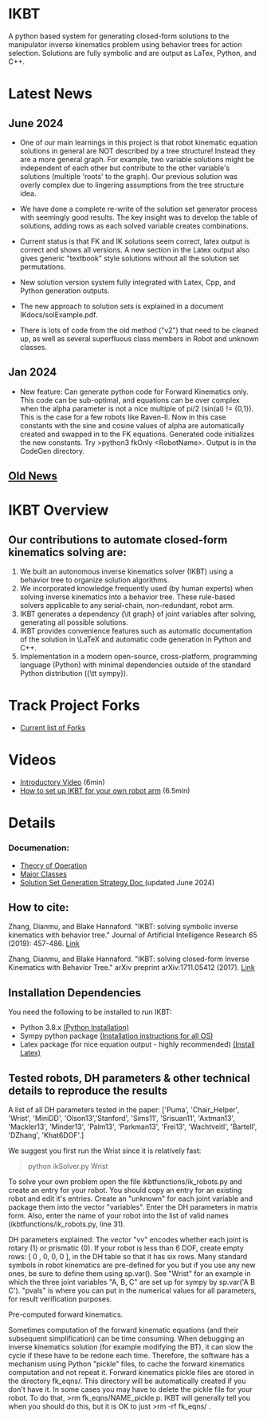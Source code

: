 # IKBT
A python based system for generating closed-form solutions to the manipulator inverse kinematics problem using
behavior trees for action selection. 
Solutions are fully symbolic and are output as LaTex, Python, and C++.

# Latest News

## June 2024

* One of our main learnings in this project is that robot kinematic equation solutions in general are NOT described 
by a tree structure!  Instead they are a more general graph.  For example, two variable solutions might be independent of
each other but contribute to the other variable's solutions (multiple 'roots' to the graph).  Our previous solution
was overly complex due to lingering assumptions from the tree structure idea. 

* We have done a complete re-write of the solution set generator process with seemingly good results.
  The key insight was to develop the table of solutions, adding rows as each solved variable creates combinations.
* Current status is
that FK and IK solutions seem correct, latex output is correct and shows all versions.  A new section in the Latex output
also gives generic "textbook" style solutions without all the solution set permutations.

* New solution version system fully integrated with Latex, Cpp, and Python generation outputs.

* The new approach to solution sets is explained in a document IKdocs/solExample.pdf.

* There is lots of code from the old method ("v2") that need to be cleaned up, as well as several superfluous class members
  in Robot and unknown classes.


## Jan 2024
* New feature: Can generate python code for Forward Kinematics only.  This code can be sub-optimal, and equations can be over complex
when the alpha parameter is not a nice multiple of pi/2 (sin(al) != {0,1}).  This is the case for a few robots like Raven-II.
Now in this case constants with the sine and cosine values of alpha are automatically created and swapped in to the FK equations.
Generated code initializes the new constants.   Try >python3 fkOnly \<RobotName\>.  Output is in the CodeGen directory.

## [Old News](IKdocs/oldNews.md)

# IKBT Overview
## Our contributions to automate closed-form kinematics solving are:
 1. We built an autonomous inverse kinematics solver (IKBT) using a behavior tree to organize solution algorithms. 
 1. We incorporated knowledge frequently used (by human experts) when solving inverse kinematics into a behavior tree. These rule-based solvers applicable to any serial-chain, non-redundant, robot arm.
 1. IKBT generates a dependency {\it graph} of joint variables after solving, generating all possible solutions. 
 1. IKBT provides convenience features such as automatic documentation of the solution in \LaTeX and automatic code generation in Python and C++. 
 1.  Implementation in a modern open-source, cross-platform, programming language (Python) with minimal dependencies outside of the standard Python distribution ({\tt sympy}).
 
# Track Project Forks
 * [ Current list of Forks ](https://techgaun.github.io/active-forks/index.html#uw-biorobotics/IKBT)

# Videos
 * [Introductory Video](https://youtu.be/bLTXuNZPR5k)  (6min)
 * [How to set up IKBT for your own robot arm](https://youtu.be/hXzY5vrvWkU) (6.5min)


# Details    

### Documenation:  
   * [ Theory of Operation ](https://www.jair.org/index.php/jair/article/view/11592)
   * [ Major Classes ](https:../blob/main/IKdocs/classes.md)
   * [ Solution Set Generation Strategy Doc ](https:../blob/main/IKdocs/solExamp.pdf) (updated June 2024)

## How to cite: 

Zhang, Dianmu, and Blake Hannaford. "IKBT: solving symbolic inverse kinematics with behavior tree." Journal of Artificial Intelligence Research 65 (2019): 457-486.  [Link](https://www.jair.org/index.php/jair/article/view/11592)

Zhang, Dianmu, and Blake Hannaford. "IKBT: solving closed-form Inverse Kinematics with Behavior Tree." arXiv preprint arXiv:1711.05412 (2017).
[Link](http://arxiv.org/abs/1711.05412)

## Installation Dependencies

You need the following to be installed to run IKBT:

 * Python 3.8.x [(Python Installation)](https://edu.google.com/openonline/course-builder/docs/1.10/set-up-course-builder/check-for-python.html)
 * Sympy python package [(Installation instructions for all OS)](https://github.com/sympy/sympy/wiki/Download-Installation)
 * Latex package (for nice equation output - highly recommended) [(Install Latex)](https://www.latex-project.org/get/)
 
## Tested robots, DH parameters & other technical details to reproduce the results

A list of all DH parameters tested in the paper:
['Puma', 'Chair\_Helper', 'Wrist', 'MiniDD', 'Olson13','Stanford',
'Sims11', 'Srisuan11', 'Axtman13', 'Mackler13', 'Minder13', 'Palm13', 
'Parkman13', 'Frei13', 'Wachtveitl', 'Bartell', 'DZhang', 'Khat6DOF'.]

We suggest you first run the Wrist since it is relatively fast:

 > python ikSolver.py Wrist 

To solve your own problem open the file ikbtfunctions/ik_robots.py and create an entry 
for your robot.  You should copy an entry for an existing robot and edit it's entries. 
Create an "unknown" for each joint variable and package them into the vector "variables".
Enter the DH parameters in matrix form.   Also, enter the name of your robot into the list
of valid names (ikbtfunctions/ik_robots.py, line 31).

DH parameters explained:
The vector "vv" encodes whether each joint is rotary (1) or prismatic (0).   If your 
robot is less than 6 DOF, create empty rows:  [      0 ,     0,   0,   0  ], in the 
DH table so that it has six rows.  Many standard symbols in robot kinematics are pre-defined
for you but if you use any new ones, be sure to define them using sp.var().  See "Wrist" 
for an example in which the three joint variables "A, B, C" are set up for sympy by
sp.var('A B C'). "pvals" is where you can put in the numerical values for all parameters, for 
result verification purposes.

Pre-computed forward kinematics.

Sometimes computation of the forward kinematic equations (and their subsequent 
simplification) can be time consuming.   When debugging an inverse kinematics 
solution (for example modifying the BT), it can slow the cycle if these have to 
be redone each time.   Therefore, the software has a mechanism using Python 
"pickle" files, to cache the forward kinematics computation and not repeat it.
Forward kinematics pickle files are stored in the directory fk_eqns/.  This 
directory will be automatically created if you don't have it.  In some cases you 
may have to delete the pickle file for your robot.  To do that, >rm 
fk_eqns/NAME_pickle.p.  IKBT will generally tell you when you should do this, 
but it is OK to just >rm -rf fk_eqns/ .


